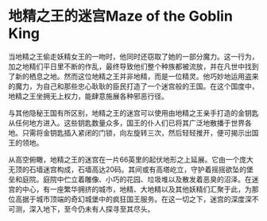 # 地精之王的迷宫Maze of the Goblin King

当地精之王偷走妖精女王的一吻时，他同时还窃取了她的一部分魔力。这一行为，加之地精们平日里不断的作乱，最终导致他们整个种族都被流放，并在凡世中找到了新的栖息之地。然而这位地精之王并非地精，而是一位精灵。他巧妙地运用盗来的魔力，为自己和那些忠心耿耿的臣民打造了一个迷宫般的王国。在这个国度中，地精之王坐拥无上权力，能肆意施展各种邪恶行径。

与其他隐秘王国有所区别，地精之王的迷宫可以使用由地精之王亲手打造的金钥匙从任何地方进入。这些钥匙数量众多，国王的仆人们已将其广泛地散播于世界各地。只需将金钥匙插入紧闭的门锁，向左旋转三次，然后轻轻推开，便可揭示出国王的领地。

从高空俯瞰，地精之王的迷宫在一片66英里的起伏地形之上延展。它由一个庞大无顶的石墙迷宫构成，石墙高达20码。其间或有高塔屹立，守护着摇摇欲坠的堡垒和庭院。庭院中伫立着雕像、小巧的花园、垃圾堆以及散发着恶臭的沼泽。在迷宫的中心，有一座繁华拥挤的城市，地精、大地精以及其他妖精们汇聚于此，为那位高据于城市顶端的奇幻城堡中的疯狂国王服务。在这一切之下，迷宫的深度深不可测，深入地下，至今仍未有人探寻至其尽头。
